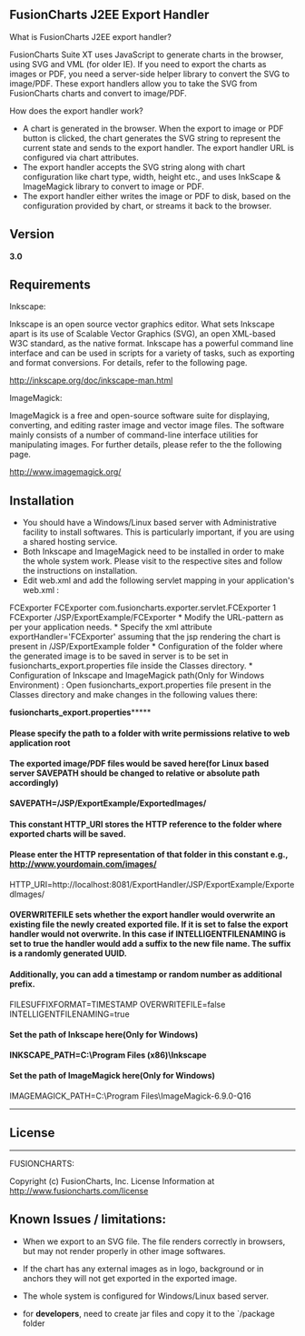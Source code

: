 ## FusionCharts J2EE Export Handler


What is FusionCharts J2EE export handler?

FusionCharts Suite XT uses JavaScript to generate charts in the browser, using SVG and VML (for older IE). If you need
to export the charts as images or PDF, you need a server-side helper library to convert the SVG to image/PDF. These
export handlers allow you to take the SVG from FusionCharts charts and convert to image/PDF.

How does the export handler work?

- A chart is generated in the browser. When the export to image or PDF button is clicked, the chart generates the SVG
string to represent the current state and sends to the export handler. The export handler URL is configured via chart
attributes.
- The export handler accepts the SVG string along with chart configuration like chart type, width, height etc., and uses
InkScape & ImageMagick library to convert to image or PDF.
- The export handler either writes the image or PDF to disk, based on the configuration provided by chart, or streams it
back to the browser.

## Version


**3.0**

## Requirements


Inkscape:

Inkscape is an open source vector graphics editor. What sets Inkscape apart is its use of Scalable Vector Graphics
(SVG), an open XML-based W3C standard, as the native format. Inkscape has a powerful command line interface and can
be used in scripts for a variety of tasks, such as exporting and format conversions. For details, refer to the
following page.

http://inkscape.org/doc/inkscape-man.html


ImageMagick:

ImageMagick is a free and open-source software suite for displaying, converting, and editing raster image and vector
image files. The software mainly consists of a number of command-line interface utilities for manipulating images.
For further details, please refer to the the following page.

http://www.imagemagick.org/

## Installation

*  You should have a Windows/Linux based server with Administrative facility to install softwares. This is particularly
important, if you are using a shared hosting service.
*  Both Inkscape and ImageMagick need to be installed in order to make the whole system work. Please visit to
the respective sites and follow the instructions on installation.
*  Edit web.xml and add the following servlet mapping in your application's web.xml :
<servlet>
<display-name>FCExporter</display-name>
<servlet-name>FCExporter</servlet-name>
<servlet-class>com.fusioncharts.exporter.servlet.FCExporter</servlet-class>
<load-on-startup>1</load-on-startup>
</servlet>
<servlet-mapping>
<servlet-name>FCExporter</servlet-name>
<url-pattern>/JSP/ExportExample/FCExporter</url-pattern>
</servlet-mapping>
*  Modify the URL-pattern as per your application needs.
*  Specify the xml attribute exportHandler='FCExporter' assuming that the jsp rendering the chart is present in /JSP/ExportExample folder
*  Configuration of the folder where the generated image is to be saved in server is to be set in fusioncharts_export.properties file inside the Classes directory.
*  Configuration of Inkscape and ImageMagick path(Only for Windows Environment) : Open fusioncharts_export.properties file present in the Classes directory and make changes in the following values there:

********************************fusioncharts_export.properties*************************************
#### Please specify the path to a folder with write permissions relative to web application root
#### The exported image/PDF files would be saved here(for Linux based server SAVEPATH should be changed to relative or absolute path accordingly)

**SAVEPATH=/JSP/ExportExample/ExportedImages/**

#### This constant HTTP_URI stores the HTTP reference to the folder where exported charts will be saved. 
#### Please enter the HTTP representation of that folder in this constant e.g., http://www.yourdomain.com/images/
HTTP_URI=http://localhost:8081/ExportHandler/JSP/ExportExample/ExportedImages/

#### OVERWRITEFILE sets whether the export handler would overwrite an existing file the newly created exported file. If it is set to false the export handler would not overwrite. In this case if INTELLIGENTFILENAMING is set to true the handler would add a suffix to the new file name. The suffix is a randomly generated UUID.

#### Additionally, you can add a timestamp or random number as additional prefix.
FILESUFFIXFORMAT=TIMESTAMP
OVERWRITEFILE=false
INTELLIGENTFILENAMING=true

#### Set the path of Inkscape here(Only for Windows)
**INKSCAPE_PATH=C:\\Program Files (x86)\\Inkscape**

#### Set the path of ImageMagick here(Only for Windows)
IMAGEMAGICK_PATH=C:\\Program Files\\ImageMagick-6.9.0-Q16
*********************************************************************************************
## License
-------

FUSIONCHARTS:

Copyright (c) FusionCharts, Inc.
License Information at http://www.fusioncharts.com/license

Known Issues / limitations:
---------------------------

*  When we export to an SVG file. The file renders correctly in browsers, but may not render properly in other image
softwares.
*  If the chart has any external images as in logo, background or in anchors they will not get exported in the exported
image.
*  The whole system is configured for Windows/Linux based server.

* for **developers**, need to create jar files and copy it to the `/package folder